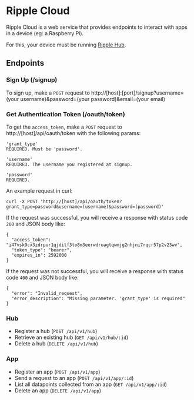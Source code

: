 # Ripple Cloud

Ripple Cloud is a web service that provides endpoints to interact with apps in a device (eg: a Raspberry Pi).

For this, your device must be running [Ripple Hub](https://github.com/ripple-cloud/hub).

## Endpoints

### Sign Up (/signup)

To sign up, make a `POST` request to http://[host]:[port]/signup?username=(your username)&password=(your password)&email=(your email)

### Get Authentication Token (/oauth/token)

To get the `access_token`, make a `POST` request to http://[host]/api/oauth/token with the following params:

```
'grant_type'
REQUIRED. Must be 'password'.

'username'
REQUIRED. The username you registered at signup.

'password'
REQUIRED.
```

An example request in curl:

```
curl -X POST 'http://[host]/api/oauth/token?grant_type=password&username=(username)&password=(password)'
```

If the request was successful, you will receive a response with status code `200` and JSON body like:

```
{
  "access_token": "i47vsk9cx3zdrpur1qjditf3to8m3eerwdruagtqwmjg2nhjni7rqcr57p2v23wv",
  "token_type": "bearer",
  "expires_in": 2592000
}
```

If the request was not successful, you will receive a response with status code `400` and JSON body like:

```
{
  "error": "Invalid_request",
  "error_description": "Missing parameter. 'grant_type' is required"
}
```

### Hub

* Register a hub (`POST /api/v1/hub`)
* Retrieve an existing hub (`GET /api/v1/hub/:id`)
* Delete a hub (`DELETE /api/v1/hub`)

### App

* Register an app (`POST /api/v1/app`)
* Send a request to an app (`POST /api/v1/app/:id`)
* List all datapoints collected from an app (`GET /api/v1/app/:id`)
* Delete an app (`DELETE /api/v1/app`)
